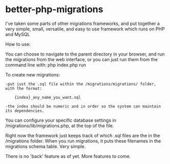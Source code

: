 better-php-migrations
=====================

I've taken some parts of other migrations frameworks, and put together a very simple, small, versatile, and easy to use framework which runs on PHP and MySQL


How to use:


You can choose to navigate to the parent directory in your browser, and run the migrations from the web interface, or you can just run them from the command line with:
   php index.php run
   
 
To create new migrations:

	-put just the .sql file within the /migrations/migrations/ folder, with the format:
	
		{index}_any_name_you_want.sql
		
	-the index should be numeric and in order so the system can maintain its dependencies.


You can configure your specific database settings in /migrations/lib/migrations.php, at the top of the file.

Right now the framework just keeps track of which .sql files are the in the /migrations folder. When you run migrations, it puts these filenames in the migrations schema table. Very simple.

There is no 'back' feature as of yet. More features to come.
